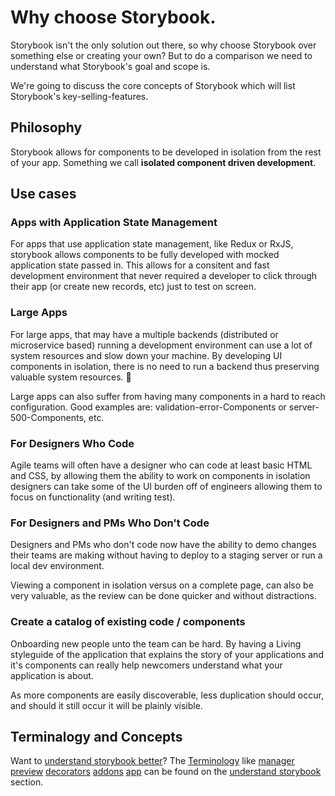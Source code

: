 # Why choose Storybook.

Storybook isn't the only solution out there, so why choose Storybook over something else or creating your own? 
But to do a comparison we need to understand what Storybook's goal and scope is.

We're going to discuss the core concepts of Storybook which will list Storybook's key-selling-features.

## Philosophy

Storybook allows for components to be developed in isolation from the rest of your app. Something we call **isolated component driven development**.

## Use cases

### Apps with Application State Management

For apps that use application state management, like Redux or RxJS, storybook allows components to be fully developed with mocked application state passed in. This allows for a consitent and fast development environment that never required a developer to click through their app (or create new records, etc) just to test on screen.

### Large Apps

For large apps, that may have a multiple backends (distributed or microservice based) running a development environment can use a lot of system resources and slow down your machine.  By developing UI components in isolation, there is no need to run a backend thus preserving valuable system resources. 🎉

Large apps can also suffer from having many components in a hard to reach configuration. Good examples are: validation-error-Components or server-500-Components, etc.

### For Designers Who Code

Agile teams will often have a designer who can code at least basic HTML and CSS, by allowing them the ability to work on components in isolation designers can take some of the UI burden off of engineers allowing them to focus on functionality (and writing test).

### For Designers and PMs Who Don't Code

Designers and PMs who don't code now have the ability to demo changes their teams are making without having to deploy to a staging server or run a local dev environment.

Viewing a component in isolation versus on a complete page, can also be very valuable, as the review can be done quicker and without distractions.

### Create a catalog of existing code / components

Onboarding new people unto the team can be hard. By having a Living styleguide of the application that explains the story of your applications and it's components can really help newcomers understand what your application is about.

As more components are easily discoverable, less duplication should occur, and should it still occur it will be plainly visible.

## Terminalogy and Concepts
Want to [understand storybook better](/guides/understanding/)? The [Terminology](/guides/understanding/#terminalogy-and-concepts) like [manager](/guides/understanding/#manager) [preview](/guides/understanding/#preview) [decorators](/guides/understanding/#decorators) [addons](/guides/understanding/#addons) [app](/guides/understanding/#app) can be found on the [understand storybook](/guides/understanding/) section.
